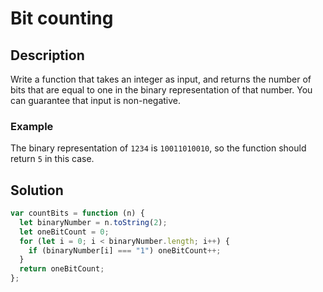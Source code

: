 # Bit counting

## Description

Write a function that takes an integer as input, and returns the number of bits that are equal to one in the binary representation of that number. You can guarantee that input is non-negative.

### Example

The binary representation of `1234` is `10011010010`, so the function should return `5` in this case.

## Solution

```javascript
var countBits = function (n) {
  let binaryNumber = n.toString(2);
  let oneBitCount = 0;
  for (let i = 0; i < binaryNumber.length; i++) {
    if (binaryNumber[i] === "1") oneBitCount++;
  }
  return oneBitCount;
};
```
